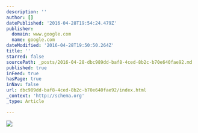```yaml
---
description: ''
author: []
datePublished: '2016-04-28T19:54:24.479Z'
publisher:
  domain: www.google.com
  name: google.com
dateModified: '2016-04-28T19:50:50.264Z'
title: ''
starred: false
sourcePath: _posts/2016-04-28-dbc989dd-baf8-4ced-8b2c-b70e640fae92.md
published: true
inFeed: true
hasPage: true
inNav: false
url: dbc989dd-baf8-4ced-8b2c-b70e640fae92/index.html
_context: 'http://schema.org'
_type: Article

---
```

![](http://the-grid-user-content.s3-us-west-2.amazonaws.com/00ca3f80-bec5-4d2d-973c-db8182739fc4.jpg)